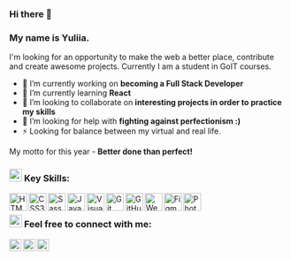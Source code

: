 ### Hi there 👋

<!--
**yu1iia/yu1iia** is a ✨ _special_ ✨ repository because its `README.md` (this file) appears on your GitHub profile.-->

### My name is Yuliia.

I'm looking for an opportunity to make the web a better place, contribute and create awesome projects.
Currently I am a student in GoIT courses.

- 🔭 I’m currently working on **becoming a Full Stack Developer**
- 🌱 I’m currently learning **React**
- 👯 I’m looking to collaborate on **interesting projects in order to practice my skills**
- 🤔 I’m looking for help with **fighting against perfectionism :)**
- ⚡ Looking for balance between my virtual and real life.

My motto for this year - **Better done than perfect!**

### <img src="https://emojis.slackmojis.com/emojis/images/1616310538/22629/arrow_right.gif?1616310538" width="23"/> Key Skills:

<img title="HTML5" align="left" alt="HTML5" width="32px" src="https://emojis.slackmojis.com/emojis/images/1470343792/719/html5.png?1470343792"/>

<img title="CSS3" align="left" alt="CSS3" width="32px" src="https://emojis.slackmojis.com/emojis/images/1497185511/2411/css.jpg?1497185511"/>

<img title="Sass" align="left" alt="Sass" width="32px" src="https://emojis.slackmojis.com/emojis/images/1470342476/703/sass.png?1470342476"/>

<img title="JavaScript" align="left" alt="JavaScript" width="32px" src="https://emojis.slackmojis.com/emojis/images/1450441296/151/javascript.png?1450441296" />

<img title="VS Code" align="left" alt="Visual Studio Code" width="32px" src="https://emojis.slackmojis.com/emojis/images/1588895440/8944/vscode.png?1588895440" />

<img title="Git" align="left" alt="Git" width="32px" src="https://emojis.slackmojis.com/emojis/images/1501021339/341/git.png?1501021339" />

<img title="GitHub" align="left" alt="GitHub" width="32px" src="https://emojis.slackmojis.com/emojis/images/1450822151/257/github.png?1450822151" />

<img title="WebPack" align="left" alt="WebPack" width="32px" src="https://emojis.slackmojis.com/emojis/images/1582552884/7887/webpack.png?1582552884" />

<img title="Figma" align="left" alt="Figma" width="32px" src="https://emojis.slackmojis.com/emojis/images/1561512161/5893/figma.png?1561512161" />

<img title="Photoshop" align="left" alt="Photoshop" width="32px" src="https://emojis.slackmojis.com/emojis/images/1569937346/6585/photoshop.png?1569937346" />

<br/>

### <img src="https://emojis.slackmojis.com/emojis/images/1616310538/22629/arrow_right.gif?1616310538" width="23"/> Feel free to connect with me:

[<img title="Instagram" align="left" alt="yuliiaburko | Instagram" width="22px" src="https://emojis.slackmojis.com/emojis/images/1450319444/38/gmail.png?1450319444" />][gmail]
[<img title="LinkedIn" align="left" alt="yuliiaburko | LinkedIn" width="22px" src="https://emojis.slackmojis.com/emojis/images/1470343326/711/linkedin.png?1470343326" />][linkedin]
[<img title= "Telegram" align="left" alt="yuliiaburko | Telegram" width="22px" src="https://emojis.slackmojis.com/emojis/images/1538061120/4724/telegram.png?1538061120" />][telegram]

<!-- [<img align="left" alt="" width="22px" src="https://emojis.slackmojis.com/emojis/images/1467306728/632/instagram.png?1467306728" />][instagram] -->

<!-- [<img align="left" alt="codeSTACKr.com" width="22px" src="https://emojis.slackmojis.com/emojis/images/1571911709/6804/globe.png?1571911709" />][website] -->

<!-- [website]: https:// сверстать резюме -->
<!-- [instagram]: https://www.instagram.com/ -->

[linkedin]: https://www.linkedin.com/in/yuliia-burko/
[telegram]: https://t.me/yuliia_burko
[gmail]: mailto:yuliia.burkoa@gmail.com
